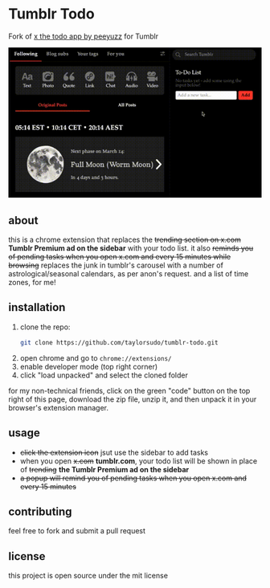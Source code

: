 # Tumblr Todo

Fork of [x the todo app by peeyuzz](https://github.com/peeyuzz/x-the-todo-app) for Tumblr

![Demo](https://github.com/taylorsudo/tumblr-todo/blob/main/demo.gif?raw=true)

## about
this is a chrome extension that replaces the ~~trending section on x.com~~ **Tumblr Premium ad on the sidebar** with your todo list. it also ~~reminds you of pending tasks when you open x.com and every 15 minutes while browsing~~ replaces the junk in tumblr's carousel with a number of astrological/seasonal calendars, as per anon's request. and a list of time zones, for me!

## installation
1. clone the repo:
   ```sh
   git clone https://github.com/taylorsudo/tumblr-todo.git
   ```
2. open chrome and go to `chrome://extensions/`
3. enable developer mode (top right corner)
4. click "load unpacked" and select the cloned folder

for my non-technical friends, click on the green "code" button on the top right of this page, download the zip file, unzip it, and then unpack it in your browser's extension manager.

## usage
- ~~click the extension icon~~ jsut use the sidebar to add tasks
- when you open ~~x.com~~ **tumblr.com**, your todo list will be shown in place of ~~trending~~ **the Tumblr Premium ad on the sidebar**
- ~~a popup will remind you of pending tasks when you open x.com and every 15 minutes~~

## contributing
feel free to fork and submit a pull request

## license
this project is open source under the mit license

